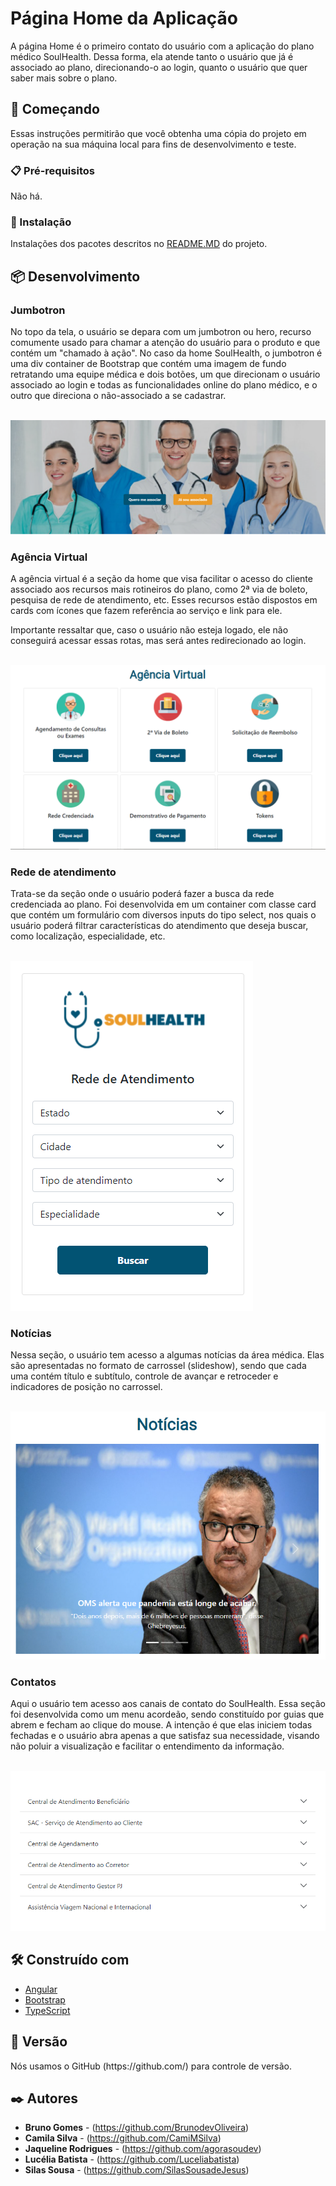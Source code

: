 # Página Home da Aplicação

<p>A página Home é o primeiro contato do usuário com a aplicação do plano médico SoulHealth. Dessa forma, ela atende tanto o usuário que já é associado ao plano, direcionando-o ao login, quanto o usuário que quer saber mais sobre o plano.</p>


## 🚀 Começando

Essas instruções permitirão que você obtenha uma cópia do projeto em operação na sua máquina local para fins de desenvolvimento e teste.

### 📋 Pré-requisitos

<p>Não há.</p>

### 🔧 Instalação

<p>Instalações dos pacotes descritos no <a href="/README.md">README.MD</a> do projeto.</p>

## 📦 Desenvolvimento

### Jumbotron

<p>No topo da tela, o usuário se depara com um jumbotron ou hero, recurso comumente usado para chamar a atenção do usuário para o produto e que contém um "chamado à ação". No caso da home SoulHealth, o jumbotron é uma div container de Bootstrap que contém uma imagem de fundo retratando uma equipe médica e dois botões, um que direcionam o usuário associado ao login e todas as funcionalidades online do plano médico, e o outro que direciona o não-associado a se cadastrar.</p>
</br>
<img src="../documentation/assets/Hero-home.png">

### Agência Virtual

<p>A agência virtual é a seção da home que visa facilitar o acesso do cliente associado aos recursos mais rotineiros do plano, como 2ª via de boleto, pesquisa de rede de atendimento, etc. Esses recursos estão dispostos em cards com ícones que fazem referência ao serviço e link para ele.</p> 
<p>Importante ressaltar que, caso o usuário não esteja logado, ele não conseguirá acessar essas rotas, mas será antes redirecionado ao login.</p>
</br>
<img src="../documentation/assets/agencia-virtual.png">

### Rede de atendimento

<p>Trata-se da seção onde o usuário poderá fazer a busca da rede credenciada ao plano. Foi desenvolvida em um container com classe card que contém um formulário com diversos inputs do tipo select, nos quais o usuário poderá filtrar características do atendimento que deseja buscar, como localização, especialidade, etc.</p>
</br>
<img src="../documentation/assets/busca-rede.png">

### Notícias

<p>Nessa seção, o usuário tem acesso a algumas notícias da área médica. Elas são apresentadas no formato de carrossel (slideshow), sendo que cada uma contém título e subtítulo, controle de avançar e retroceder e indicadores de posição no carrossel.</p>
</br>
<img src="../documentation/assets/noticias.png">

### Contatos

<p>Aqui o usuário tem acesso aos canais de contato do SoulHealth. Essa seção foi desenvolvida como um menu acordeão, sendo constituído por guias que abrem e fecham ao clique do mouse. A intenção é que elas iniciem todas fechadas e o usuário abra apenas a que satisfaz sua necessidade, visando não poluir a visualização e facilitar o entendimento da informação.</p>
</br>
<img src="../documentation/assets/contatos.png">

## 🛠️ Construído com

- [Angular](https://angular.io/)
- [Bootstrap](https://getbootstrap.com/docs/5.1/getting-started/introduction/)
- [TypeScript](https://www.typescriptlang.org/)

## 📌 Versão

<p>Nós usamos o GitHub (https://github.com/) para controle de versão.</p>

## ✒️ Autores

- **Bruno Gomes** - (https://github.com/BrunodevOliveira)
- **Camila Silva** - (https://github.com/CamiMSilva)
- **Jaqueline Rodrigues** - (https://github.com/agorasoudev)
- **Lucélia Batista** - (https://github.com/Luceliabatista)
- **Silas Sousa** - (https://github.com/SilasSousadeJesus)
